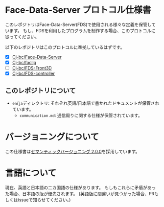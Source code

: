 # Face-Data-Server プロトコル仕様書

このレポジトリはFace-Data-Server(FDS)で使用される様々な定義を保管しています。
もし、FDSを利用したプログラムを制作する場合、このプロトコルに従ってください。

以下のレポジトリはこのプロトコルに準拠しているはずです。

  - [x] [Cj-bc/Face-Data-Server](https://github.com/Cj-bc/Face-data-server)
  - [x] [Cj-bc/faclig](https://github.com/Cj-bc/faclig)
  - [ ] [Cj-bc/FDS-Front3D](https://github.com/Cj-bc/FDS-Front3D)
  - [x] [Cj-bc/FDS-controller](https://github.com/Cj-bc/FDS-controller)

## このレポジトリについて

- `en`/`ja`ディレクトリ: それぞれ英語/日本語で書かれたドキュメントが保管されています。
  - `communication.md`: 通信周りに関する仕様が保管されています。

# バージョニングについて

この仕様書は[セマンティックバージョニング 2.0.0](https://semver.org/spec/v2.0.0.html)を採用しています。


# 言語について

現在、英語と日本語の二カ国語の仕様があります。
もしもこれらに矛盾があった場合、日本語の版が優先されます。
(英語版に間違いが見つかった場合、PRもしくはissueで知らせてください。)
